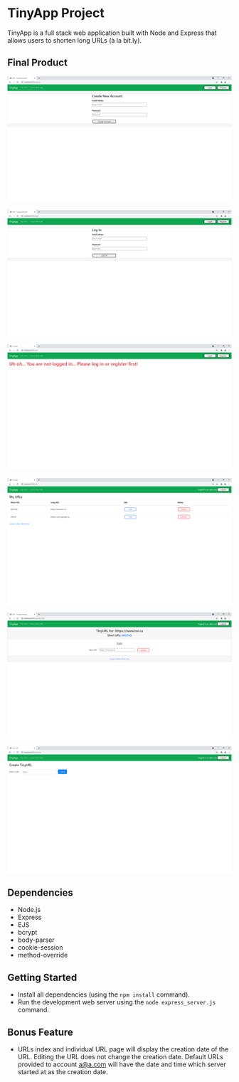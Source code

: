 # TinyApp Project

TinyApp is a full stack web application built with Node and Express that allows users to shorten long URLs (à la bit.ly).

## Final Product

!["Screenshot of registration page"](https://github.com/lawwwlin/tinyapp/blob/main/docs/register-page.png)

!["Screenshot of log in page"](https://github.com/lawwwlin/tinyapp/blob/main/docs/login-page.png)

!["Screenshot of URLs page while logged out"](https://github.com/lawwwlin/tinyapp/blob/main/docs/urls-no-login.png)

!["Screenshot of URLs page while logged in"](https://github.com/lawwwlin/tinyapp/blob/main/docs/urls-page.png)

!["Screenshot of URL edit page"](https://github.com/lawwwlin/tinyapp/blob/main/docs/edit-url-page.png)

!["Screenshot of new URL page"](https://github.com/lawwwlin/tinyapp/blob/main/docs/new-url-page.png)

## Dependencies

- Node.js
- Express
- EJS
- bcrypt
- body-parser
- cookie-session
- method-override

## Getting Started

- Install all dependencies (using the `npm install` command).
- Run the development web server using the `node express_server.js` command.

## Bonus Feature
- URLs index and individual URL page will display the creation date of the URL. Editing the URL does not change the creation date. Default URLs provided to account a@a.com will have the date and time which server started at as the creation date. 